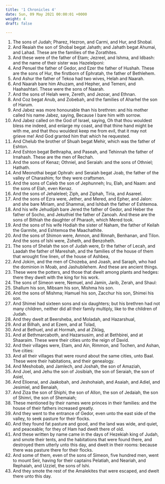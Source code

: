 ```yaml
---
title: '1 Chronicles 4'
date: Sun, 09 May 2021 00:00:01 +0000
weight: 4
draft: false
  
---
```


1. The sons of Judah; Pharez, Hezron, and Carmi, and Hur, and Shobal.
2. And Reaiah the son of Shobal begat Jahath; and Jahath begat Ahumai, and Lahad. These are the families of the Zorathites.
3. And these were of the father of Etam; Jezreel, and Ishma, and Idbash: and the name of their sister was Hazelelponi:
4. And Penuel the father of Gedor, and Ezer the father of Hushah. These are the sons of Hur, the firstborn of Ephratah, the father of Bethlehem.
5. And Ashur the father of Tekoa had two wives, Helah and Naarah.
6. And Naarah bare him Ahuzam, and Hepher, and Temeni, and Haahashtari. These were the sons of Naarah.
7. And the sons of Helah were, Zereth, and Jezoar, and Ethnan.
8. And Coz begat Anub, and Zobebah, and the families of Aharhel the son of Harum.
9. And Jabez was more honourable than his brethren: and his mother called his name Jabez, saying, Because I bare him with sorrow.
10. And Jabez called on the God of Israel, saying, Oh that thou wouldest bless me indeed, and enlarge my coast, and that thine hand might be with me, and that thou wouldest keep me from evil, that it may not grieve me! And God granted him that which he requested.
11. And Chelub the brother of Shuah begat Mehir, which was the father of Eshton.
12. And Eshton begat Bethrapha, and Paseah, and Tehinnah the father of Irnahash. These are the men of Rechah.
13. And the sons of Kenaz; Othniel, and Seraiah: and the sons of Othniel; Hathath.
14. And Meonothai begat Ophrah: and Seraiah begat Joab, the father of the valley of Charashim; for they were craftsmen.
15. And the sons of Caleb the son of Jephunneh; Iru, Elah, and Naam: and the sons of Elah, even Kenaz.
16. And the sons of Jehaleleel; Ziph, and Ziphah, Tiria, and Asareel.
17. And the sons of Ezra were, Jether, and Mered, and Epher, and Jalon: and she bare Miriam, and Shammai, and Ishbah the father of Eshtemoa.
18. And his wife Jehudijah bare Jered the father of Gedor, and Heber the father of Socho, and Jekuthiel the father of Zanoah. And these are the sons of Bithiah the daughter of Pharaoh, which Mered took.
19. And the sons of his wife Hodiah the sister of Naham, the father of Keilah the Garmite, and Eshtemoa the Maachathite.
20. And the sons of Shimon were, Amnon, and Rinnah, Benhanan, and Tilon. And the sons of Ishi were, Zoheth, and Benzoheth.
21. The sons of Shelah the son of Judah were, Er the father of Lecah, and Laadah the father of Mareshah, and the families of the house of them that wrought fine linen, of the house of Ashbea,
22. And Jokim, and the men of Chozeba, and Joash, and Saraph, who had the dominion in Moab, and Jashubilehem. And these are ancient things.
23. These were the potters, and those that dwelt among plants and hedges: there they dwelt with the king for his work.
24. The sons of Simeon were, Nemuel, and Jamin, Jarib, Zerah, and Shaul:
25. Shallum his son, Mibsam his son, Mishma his son.
26. And the sons of Mishma; Hamuel his son, Zacchur his son, Shimei his son.
27. And Shimei had sixteen sons and six daughters; but his brethren had not many children, neither did all their family multiply, like to the children of Judah.
28. And they dwelt at Beersheba, and Moladah, and Hazarshual,
29. And at Bilhah, and at Ezem, and at Tolad,
30. And at Bethuel, and at Hormah, and at Ziklag,
31. And at Bethmarcaboth, and Hazarsusim, and at Bethbirei, and at Shaaraim. These were their cities unto the reign of David.
32. And their villages were, Etam, and Ain, Rimmon, and Tochen, and Ashan, five cities:
33. And all their villages that were round about the same cities, unto Baal. These were their habitations, and their genealogy.
34. And Meshobab, and Jamlech, and Joshah, the son of Amaziah,
35. And Joel, and Jehu the son of Josibiah, the son of Seraiah, the son of Asiel,
36. And Elioenai, and Jaakobah, and Jeshohaiah, and Asaiah, and Adiel, and Jesimiel, and Benaiah,
37. And Ziza the son of Shiphi, the son of Allon, the son of Jedaiah, the son of Shimri, the son of Shemaiah;
38. These mentioned by their names were princes in their families: and the house of their fathers increased greatly.
39. And they went to the entrance of Gedor, even unto the east side of the valley, to seek pasture for their flocks.
40. And they found fat pasture and good, and the land was wide, and quiet, and peaceable; for they of Ham had dwelt there of old.
41. And these written by name came in the days of Hezekiah king of Judah, and smote their tents, and the habitations that were found there, and destroyed them utterly unto this day, and dwelt in their rooms: because there was pasture there for their flocks.
42. And some of them, even of the sons of Simeon, five hundred men, went to mount Seir, having for their captains Pelatiah, and Neariah, and Rephaiah, and Uzziel, the sons of Ishi.
43. And they smote the rest of the Amalekites that were escaped, and dwelt there unto this day.
